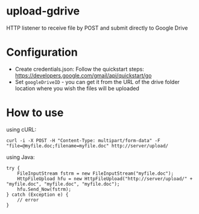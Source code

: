 # upload-gdrive
HTTP listener to receive file by POST and submit directly to Google Drive

# Configuration
* Create credentials.json: Follow the quickstart steps: https://developers.google.com/gmail/api/quickstart/go
* Set `googleDriveID` - you can get it from the URL of the drive folder location where you wish the files will be uploaded

# How to use
using cURL:
```
curl -i -X POST -H "Content-Type: multipart/form-data" -F "file=@myfile.doc;filename=myfile.doc" http://server/upload/
```

using Java:
```
try {
    FileInputStream fstrm = new FileInputStream("myfile.doc");
    HttpFileUpload hfu = new HttpFileUpload("http://server/upload/" + "myfile.doc", "myfile.doc", "myfile.doc");
    hfu.Send_Now(fstrm);
} catch (Exception e) {
    // error
}
```

